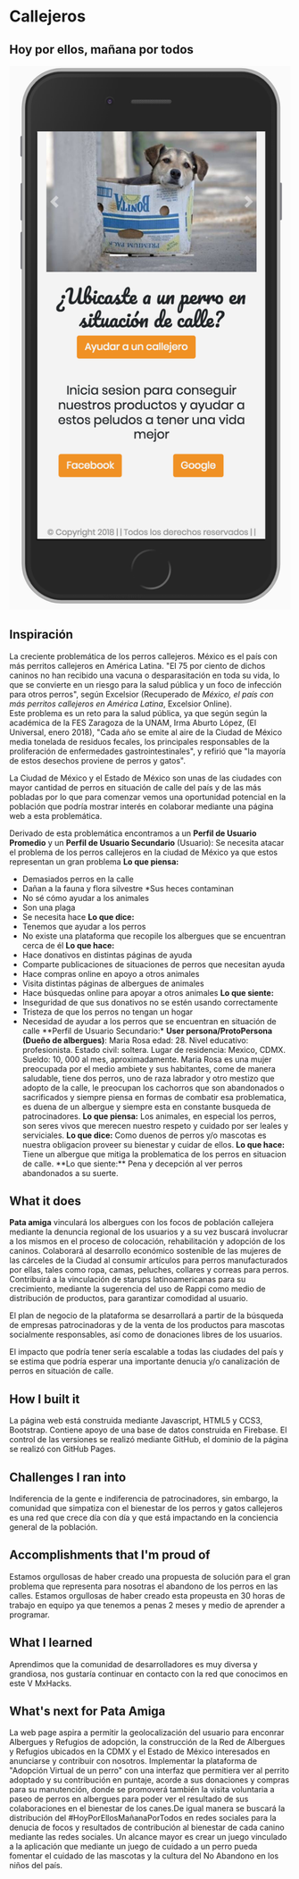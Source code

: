 # Callejeros

## Hoy por ellos, mañana por todos

![Callejeros responsive](./assets/Documentation/Callejeros.png)

## Inspiración

La creciente problemática de los perros callejeros. México es el país con más perritos callejeros en América Latina. "El 75 por ciento de dichos caninos no han recibido una vacuna o desparasitación en toda su vida, lo que se convierte en un riesgo para la salud pública y un foco de infección para otros perros", según Excelsior (Recuperado de _México, el país con más perritos callejeros en América Latina_, Excelsior Online).  
Este problema es un reto para la salud pública, ya que según según la académica de la FES Zaragoza de la UNAM, Irma Aburto López, (El Universal, enero 2018), "Cada año se emite al aire de la Ciudad de México media tonelada de residuos fecales, los principales responsables de la proliferación de enfermedades gastrointestinales", y refirió que "la mayoría de estos desechos proviene de perros y gatos".

La Ciudad de México y el Estado de México son unas de las ciudades con mayor cantidad de perros en situación de calle del país y de las más pobladas por lo que para comenzar vemos una oportunidad potencial en la población que podría mostrar interés en colaborar mediante una página web a esta problemática.

Derivado de esta problemática encontramos a un **Perfil de Usuario Promedio** y un **Perfil de Usuario Secundario** (Usuario):
Se necesita atacar el problema de los perros callejeros en la ciudad de México ya que estos representan un gran problema
**Lo que piensa:**

- Demasiados perros en la calle
- Dañan a la fauna y flora silvestre \*Sus heces contaminan
- No sé cómo ayudar a los animales
- Son una plaga
- Se necesita hace
  **Lo que dice:**
- Tenemos que ayudar a los perros
- No existe una plataforma que recopile los albergues que se encuentran cerca de él
  **Lo que hace:**
- Hace donativos en distintas páginas de ayuda
- Comparte publicaciones de situaciones de perros que necesitan ayuda
- Hace compras online en apoyo a otros animales
- Visita distintas páginas de albergues de animales
- Hace búsquedas online para apoyar a otros animales
  **Lo que siente:**
- Inseguridad de que sus donativos no se estén usando correctamente
- Tristeza de que los perros no tengan un hogar
- Necesidad de ayudar a los perros que se encuentran en situación de calle
  **Perfil de Usuario Secundario:\*
  **User persona/ProtoPersona (Dueño de albergues)**:
  Maria Rosa
  edad: 28.
  Nivel educativo: profesionista.
  Estado civil: soltera.
  Lugar de residencia: Mexico, CDMX.
  Sueldo: 10, 000 al mes, aproximadamente.
  Maria Rosa es una mujer preocupada por el medio ambiete y sus habitantes, come de manera saludable, tiene dos perros, uno de raza labrador y otro mestizo que adopto de la calle, le preocupan los cachorros que son abandonados o sacrificados y siempre piensa en formas de combatir esa problematica, es duena de un albergue y siempre esta en constante busqueda de patrocinadores.
  **Lo que piensa:** Los animales, en especial los perros, son seres vivos que merecen nuestro respeto y cuidado por ser leales y serviciales.
  **Lo que dice:** Como duenos de perros y/o mascotas es nuestra obligacion proveer su bienestar y cuidar de ellos.
  **Lo que hace:** Tiene un albergue que mitiga la problematica de los perros en situacion de calle.
  **Lo que siente:\*\* Pena y decepción al ver perros abandonados a su suerte.

## What it does

**Pata amiga** vinculará los albergues con los focos de población callejera mediante la denuncia regional de los usuarios y a su vez buscará involucrar a los mismos en el proceso de colocación, rehabilitación y adopción de los caninos. Colaborará al desarrollo económico sostenible de las mujeres de las cárceles de la Ciudad al consumir artículos para perros manufacturados por ellas, tales como ropa, camas, peluches, collares y correas para perros. Contribuirá a la vinculación de starups latinoamericanas para su crecimiento, mediante la sugerencia del uso de Rappi como medio de distribución de productos, para garantizar comodidad al usuario.

El plan de negocio de la plataforma se desarrollará a partir de la búsqueda de empresas patrocinadoras y de la venta de los productos para mascotas socialmente responsables, así como de donaciones libres de los usuarios.

El impacto que podría tener sería escalable a todas las ciudades del país y se estima que podría esperar una importante denucia y/o canalización de perros en situación de calle.

## How I built it

La página web está construida mediante Javascript, HTML5 y CCS3, Bootstrap. Contiene apoyo de una base de datos construida en Firebase. El control de las versiones se realizó mediante GitHub, el dominio de la página se realizó con GitHub Pages.

## Challenges I ran into

Indiferencia de la gente e indiferencia de patrocinadores, sin embargo, la comunidad que simpatiza con el bienestar de los perros y gatos callejeros es una red que crece día con día y que está impactando en la conciencia general de la población.

## Accomplishments that I'm proud of

Estamos orgullosas de haber creado una propuesta de solución para el gran problema que representa para nosotras el abandono de los perros en las calles. Estamos orgullosas de haber creado esta propeusta en 30 horas de trabajo en equipo ya que tenemos a penas 2 meses y medio de aprender a programar.

## What I learned

Aprendimos que la comunidad de desarrolladores es muy diversa y grandiosa, nos gustaría continuar en contacto con la red que conocimos en este V MxHacks.

## What's next for Pata Amiga

La web page aspira a permitir la geolocalización del usuario para enconrar Albergues y Refugios de adopción, la construcción de la Red de Albergues y Refugios ubicados en la CDMX y el Estado de México interesados en anunciarse y contribuir con nosotros. Implementar la plataforma de "Adopción Virtual de un perro" con una interfaz que permitiera ver al perrito adoptado y su contribución en puntaje, acorde a sus donaciones y compras para su manutención, donde se promoverá también la visita voluntaria a paseo de perros en albergues para poder ver el resultado de sus colaboraciones en el bienestar de los canes.De igual manera se buscará la distribución del #HoyPorEllosMañanaPorTodos en redes sociales para la denucia de focos y resultados de contribución al bienestar de cada canino mediante las redes sociales. Un alcance mayor es crear un juego vinculado a la aplicación que mediante un juego de cuidado a un perro pueda fomentar el cuidado de las mascotas y la cultura del No Abandono en los niños del país.
